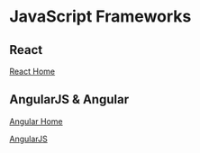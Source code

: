 # JavaScript Frameworks

## React

[React Home](https://reactjs.org/)

## AngularJS & Angular

[Angular Home](http://www.angular.io)

[AngularJS](https://angularjs.org/)
